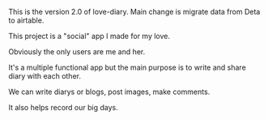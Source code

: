 This is the version 2.0 of love-diary. Main change is migrate data from Deta to airtable.

This project is a "social" app I made for my love.

Obviously the only users are me and her.

It's a multiple functional app but the main purpose is to write and share diary with each other.

We can write diarys or blogs, post images, make comments.

It also helps record our big days.
